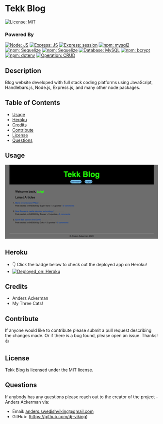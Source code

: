 

# Tekk Blog

[![License: MIT](https://img.shields.io/badge/License-MIT-blue.svg)](https://opensource.org/licenses/MIT)

### Powered By 
[![Node: JS](https://img.shields.io/badge/Node-JS-cfcc00.svg)](https://nodejs.org/en/) [![Express: JS](https://img.shields.io/badge/Express-JS-1b9e00.svg)](https://github.com/expressjs/express) [![Express: session](https://img.shields.io/badge/npm_express-session-1b9e00.svg)](https://github.com/expressjs/express)
[![npm: mysql2](https://img.shields.io/badge/npm-mysql2-111AFF.svg)](https://github.com/sidorares/node-mysql2) [![npm: Sequelize](https://img.shields.io/badge/npm-Sequelize-00688a.svg)](https://github.com/sequelize/sequelize)  [![npm: Sequelize](https://img.shields.io/badge/npm-session_sequelize-00688a.svg)](https://github.com/mweibel/connect-session-sequelize)  [![Database: MySQL](https://img.shields.io/badge/Database-MySQL-111AFF.svg)](https://downloads.mysql.com/archives/community/)  [![npm: bcrypt](https://img.shields.io/badge/npm-bcrypt-6b00b6.svg)](https://github.com/kelektiv/node.bcrypt.js) [![npm: dotenv](https://img.shields.io/badge/npm-dotenv-001a80.svg)](https://github.com/motdotla/dotenv) [![Operation: CRUD](https://img.shields.io/badge/Operation-CRUD-red.svg)](https://en.wikipedia.org/wiki/Create,_read,_update_and_delete)

## Description 

Blog website developed with full stack coding platforms using JavaScript, Handlebars.js, Node.js, Express.js, and many other node packages.

## Table of Contents
* [Usage](#Usage)
* [Heroku](#Heroku)
* [Credits](#Credits)
* [Contribute](#Contribute)
* [License](#License)
* [Questions](#Questions)

## Usage

![screenshot](./screenshot/screenshot.png "screenshot")

## Heroku
* 👇 Click the badge below to check out the deployed app on Heroku!
* [![Deployed_on: Heroku](https://img.shields.io/badge/Deployed_on-Heroku-6b00b6.svg)](https://tekk-blog.herokuapp.com/) 

## Credits

* Anders Ackerman
* My Three Cats!

## Contribute

If anyone would like to contribute please submit a pull request describing the changes made. Or if there is a bug found, please open an issue. Thanks! 👍

## License

Tekk Blog is licensed under the MIT license.

## Questions

If anybody has any questions please reach out to the creator of the project - Anders Ackerman via:
* Email: anders.swedishviking@gmail.com
* GitHub: (https://github.com/dj-viking)
